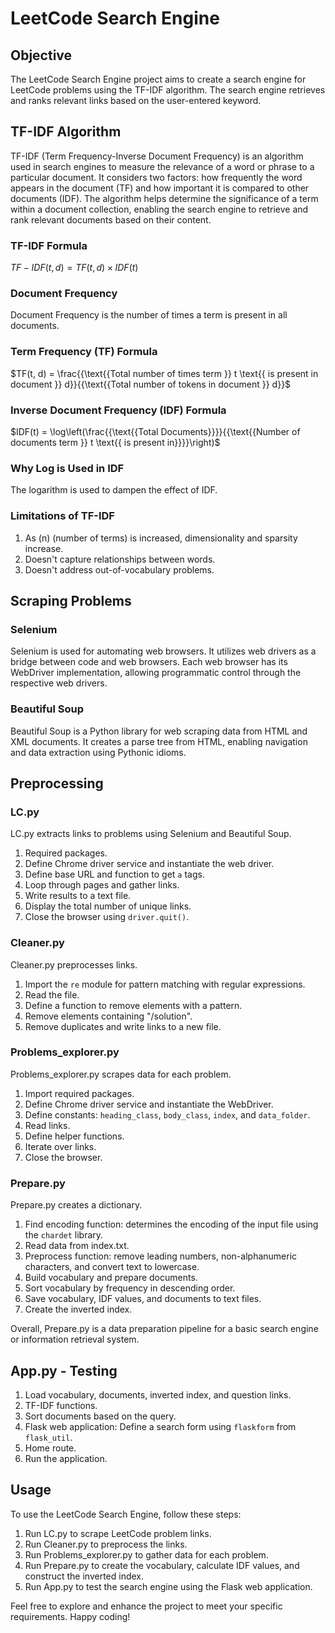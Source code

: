 # LeetCode Search Engine

## Objective

The LeetCode Search Engine project aims to create a search engine for LeetCode problems using the TF-IDF algorithm. The search engine retrieves and ranks relevant links based on the user-entered keyword.

## TF-IDF Algorithm

TF-IDF (Term Frequency-Inverse Document Frequency) is an algorithm used in search engines to measure the relevance of a word or phrase to a particular document. It considers two factors: how frequently the word appears in the document (TF) and how important it is compared to other documents (IDF). The algorithm helps determine the significance of a term within a document collection, enabling the search engine to retrieve and rank relevant documents based on their content.

### TF-IDF Formula
$` TF-IDF(t, d) = TF(t, d) \times IDF(t) `$

### Document Frequency
Document Frequency is the number of times a term is present in all documents.

### Term Frequency (TF) Formula
$`TF(t, d) = \frac{{\text{{Total number of times term }} t \text{{ is present in document }} d}}{{\text{{Total number of tokens in document }} d}}`$

### Inverse Document Frequency (IDF) Formula
$`IDF(t) = \log\left(\frac{{\text{{Total Documents}}}}{{\text{{Number of documents term }} t \text{{ is present in}}}}\right)`$


### Why Log is Used in IDF
The logarithm is used to dampen the effect of IDF.

### Limitations of TF-IDF
1. As \(n\) (number of terms) is increased, dimensionality and sparsity increase.
2. Doesn't capture relationships between words.
3. Doesn't address out-of-vocabulary problems.

## Scraping Problems

### Selenium
Selenium is used for automating web browsers. It utilizes web drivers as a bridge between code and web browsers. Each web browser has its WebDriver implementation, allowing programmatic control through the respective web drivers.

### Beautiful Soup
Beautiful Soup is a Python library for web scraping data from HTML and XML documents. It creates a parse tree from HTML, enabling navigation and data extraction using Pythonic idioms.

## Preprocessing

### LC.py
LC.py extracts links to problems using Selenium and Beautiful Soup.

1. Required packages.
2. Define Chrome driver service and instantiate the web driver.
3. Define base URL and function to get `a` tags.
4. Loop through pages and gather links.
5. Write results to a text file.
6. Display the total number of unique links.
7. Close the browser using `driver.quit()`.

### Cleaner.py
Cleaner.py preprocesses links.

1. Import the `re` module for pattern matching with regular expressions.
2. Read the file.
3. Define a function to remove elements with a pattern.
4. Remove elements containing "/solution".
5. Remove duplicates and write links to a new file.

### Problems_explorer.py
Problems_explorer.py scrapes data for each problem.

1. Import required packages.
2. Define Chrome driver service and instantiate the WebDriver.
3. Define constants: `heading_class`, `body_class`, `index`, and `data_folder`.
4. Read links.
5. Define helper functions.
6. Iterate over links.
7. Close the browser.

### Prepare.py
Prepare.py creates a dictionary.

1. Find encoding function: determines the encoding of the input file using the `chardet` library.
2. Read data from index.txt.
3. Preprocess function: remove leading numbers, non-alphanumeric characters, and convert text to lowercase.
4. Build vocabulary and prepare documents.
5. Sort vocabulary by frequency in descending order.
6. Save vocabulary, IDF values, and documents to text files.
7. Create the inverted index.

Overall, Prepare.py is a data preparation pipeline for a basic search engine or information retrieval system.

## App.py - Testing

1. Load vocabulary, documents, inverted index, and question links.
2. TF-IDF functions.
3. Sort documents based on the query.
4. Flask web application: Define a search form using `flaskform` from `flask_util`.
5. Home route.
6. Run the application.

## Usage

To use the LeetCode Search Engine, follow these steps:

1. Run LC.py to scrape LeetCode problem links.
2. Run Cleaner.py to preprocess the links.
3. Run Problems_explorer.py to gather data for each problem.
4. Run Prepare.py to create the vocabulary, calculate IDF values, and construct the inverted index.
5. Run App.py to test the search engine using the Flask web application.

Feel free to explore and enhance the project to meet your specific requirements. Happy coding!
